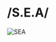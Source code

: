 #           /******************S.E.A******************/
 ![SEA](https://github.com/Samueltorresl/S.E.A/blob/main/profilesea.png)


